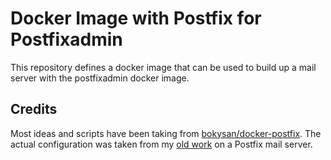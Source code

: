 # Docker Image with Postfix for Postfixadmin

This repository defines a docker image that can be used to build up a mail server with the postfixadmin docker image.

## Credits

Most ideas and scripts have been taking from [bokysan/docker-postfix](https://github.com/bokysan/docker-postfix).
The actual configuration was taken from my [old work](https://www.nesono.com/node/276) on a Postfix mail server.

